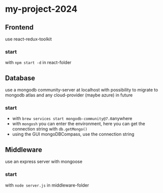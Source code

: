 # my-project-2024

## Frontend
use react-redux-toolkit
### start
with `npm start -d` in react-folder

## Database
use a mongodb community-server at localhost with possibility to migrate to mongodb atlas and any cloud-provider (maybe azure) in future
### start
- with `brew services start mongodb-community@7.0`anywhere
- with `mongosh` you can enter the environment, here you can get the connection string with `db.getMongo()`
- using the GUI mongoDBCompass, use the connection string

## Middleware
use an express server with mongoose
### start
with `node server.js` in middleware-folder